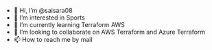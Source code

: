 - 👋 Hi, I’m @saisara08
- 👀 I’m interested in Sports
- 🌱 I’m currently learning Terraform AWS 
- 💞️ I’m looking to collaborate on AWS Terraform and Azure Terraform
- 📫 How to reach me by mail

<!---
saisara08/saisara08 is a ✨ special ✨ repository because its `README.md` (this file) appears on your GitHub profile.
You can click the Preview link to take a look at your changes.
--->
